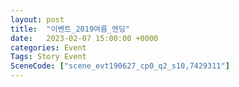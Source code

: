 ```yaml
---
layout: post
title:  "이벤트_2019여름_엔딩"
date:   2023-02-07 15:00:00 +0000
categories: Event
Tags: Story Event
SceneCode: ["scene_evt190627_cp0_q2_s10,7429311"]
---
```

